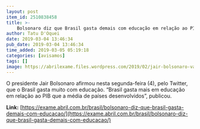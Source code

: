 ```yaml
---
layout: post
item_id: 2510838458
title: >-
    Bolsonaro diz que Brasil gasta demais com educação em relação ao PIB
author: Tatu D'Oquei
date: 2019-03-04 13:46:34
pub_date: 2019-03-04 13:46:34
time_added: 2019-03-05 05:19:18
categories: [avisamos]
tags: []
image: https://abrilexame.files.wordpress.com/2019/02/jair-bolsonaro-valter-campanato-agbr.jpg?quality=70&strip=info&w=680&h=453&crop=1
---
```


O presidente Jair Bolsonaro afirmou nesta segunda-feira (4), pelo Twitter, que o Brasil gasta muito com educação. “Brasil gasta mais em educação em relação ao PIB que a média de países desenvolvidos”, publicou.

**Link:** [https://exame.abril.com.br/brasil/bolsonaro-diz-que-brasil-gasta-demais-com-educacao/](https://exame.abril.com.br/brasil/bolsonaro-diz-que-brasil-gasta-demais-com-educacao/)


